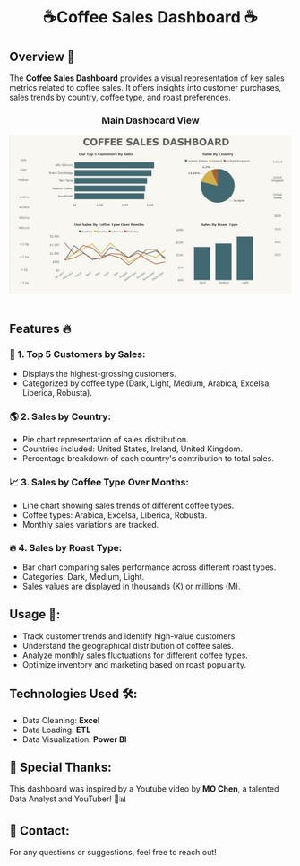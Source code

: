 # <p align="center"> ☕**Coffee Sales Dashboard** ☕</p>  

## Overview 🚀
The **Coffee Sales Dashboard** provides a visual representation of key sales metrics related to coffee sales. It offers insights into customer purchases, sales trends by country, coffee type, and roast preferences.
<br/>  
### <p align="center"> Main Dashboard View</p>
![Coffee Sales Dashboard](Dashboard.jpg)  
<br/>
## Features 🔥  

### 📌 1. Top 5 Customers by Sales:
- Displays the highest-grossing customers.  
- Categorized by coffee type (Dark, Light, Medium, Arabica, Excelsa, Liberica, Robusta).  

### 🌎 2. Sales by Country:  
- Pie chart representation of sales distribution.  
- Countries included: United States, Ireland, United Kingdom.  
- Percentage breakdown of each country's contribution to total sales.  

### 📈 3. Sales by Coffee Type Over Months:  
- Line chart showing sales trends of different coffee types.  
- Coffee types: Arabica, Excelsa, Liberica, Robusta.  
- Monthly sales variations are tracked.  

### 🔥 4. Sales by Roast Type:  
- Bar chart comparing sales performance across different roast types.  
- Categories: Dark, Medium, Light.  
- Sales values are displayed in thousands (K) or millions (M).  

## Usage 🎯:  
- Track customer trends and identify high-value customers.  
- Understand the geographical distribution of coffee sales.  
- Analyze monthly sales fluctuations for different coffee types.  
- Optimize inventory and marketing based on roast popularity.  

## **Technologies Used** 🛠️:  
- Data Cleaning: **Excel**  
- Data Loading: **ETL**  
- Data Visualization: **Power BI**  

## 🙌 Special Thanks:  
This dashboard was inspired by a Youtube video by **MO Chen**, a talented Data Analyst and YouTuber! 🎥📊  

## 📩 Contact:  
For any questions or suggestions, feel free to reach out!  



